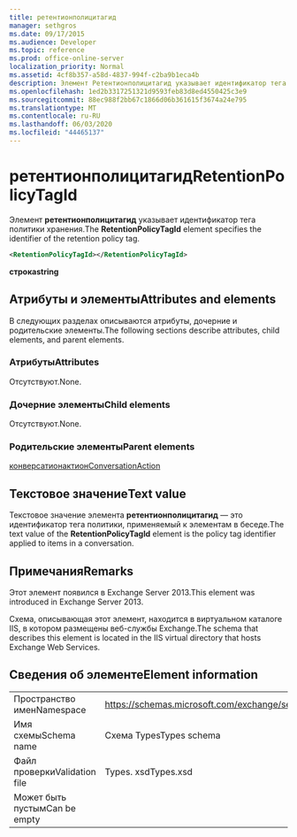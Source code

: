 ```yaml
---
title: ретентионполицитагид
manager: sethgros
ms.date: 09/17/2015
ms.audience: Developer
ms.topic: reference
ms.prod: office-online-server
localization_priority: Normal
ms.assetid: 4cf8b357-a58d-4837-994f-c2ba9b1eca4b
description: Элемент Ретентионполицитагид указывает идентификатор тега политики хранения.
ms.openlocfilehash: 1ed2b3317251321d9593feb83d8ed4550425c3e9
ms.sourcegitcommit: 88ec988f2bb67c1866d06b361615f3674a24e795
ms.translationtype: MT
ms.contentlocale: ru-RU
ms.lasthandoff: 06/03/2020
ms.locfileid: "44465137"
---
```

# <a name="retentionpolicytagid"></a><span data-ttu-id="e62e5-103">ретентионполицитагид</span><span class="sxs-lookup"><span data-stu-id="e62e5-103">RetentionPolicyTagId</span></span>

<span data-ttu-id="e62e5-104">Элемент **ретентионполицитагид** указывает идентификатор тега политики хранения.</span><span class="sxs-lookup"><span data-stu-id="e62e5-104">The **RetentionPolicyTagId** element specifies the identifier of the retention policy tag.</span></span> 
  
```XML
<RetentionPolicyTagId></RetentionPolicyTagId>
```

 <span data-ttu-id="e62e5-105">**строка**</span><span class="sxs-lookup"><span data-stu-id="e62e5-105">**string**</span></span>
## <a name="attributes-and-elements"></a><span data-ttu-id="e62e5-106">Атрибуты и элементы</span><span class="sxs-lookup"><span data-stu-id="e62e5-106">Attributes and elements</span></span>

<span data-ttu-id="e62e5-107">В следующих разделах описываются атрибуты, дочерние и родительские элементы.</span><span class="sxs-lookup"><span data-stu-id="e62e5-107">The following sections describe attributes, child elements, and parent elements.</span></span>
  
### <a name="attributes"></a><span data-ttu-id="e62e5-108">Атрибуты</span><span class="sxs-lookup"><span data-stu-id="e62e5-108">Attributes</span></span>

<span data-ttu-id="e62e5-109">Отсутствуют.</span><span class="sxs-lookup"><span data-stu-id="e62e5-109">None.</span></span>
  
### <a name="child-elements"></a><span data-ttu-id="e62e5-110">Дочерние элементы</span><span class="sxs-lookup"><span data-stu-id="e62e5-110">Child elements</span></span>

<span data-ttu-id="e62e5-111">Отсутствуют.</span><span class="sxs-lookup"><span data-stu-id="e62e5-111">None.</span></span>
  
### <a name="parent-elements"></a><span data-ttu-id="e62e5-112">Родительские элементы</span><span class="sxs-lookup"><span data-stu-id="e62e5-112">Parent elements</span></span>

[<span data-ttu-id="e62e5-113">конверсатионактион</span><span class="sxs-lookup"><span data-stu-id="e62e5-113">ConversationAction</span></span>](conversationaction.md)
  
## <a name="text-value"></a><span data-ttu-id="e62e5-114">Текстовое значение</span><span class="sxs-lookup"><span data-stu-id="e62e5-114">Text value</span></span>

<span data-ttu-id="e62e5-115">Текстовое значение элемента **ретентионполицитагид** — это идентификатор тега политики, применяемый к элементам в беседе.</span><span class="sxs-lookup"><span data-stu-id="e62e5-115">The text value of the **RetentionPolicyTagId** element is the policy tag identifier applied to items in a conversation.</span></span> 
  
## <a name="remarks"></a><span data-ttu-id="e62e5-116">Примечания</span><span class="sxs-lookup"><span data-stu-id="e62e5-116">Remarks</span></span>

<span data-ttu-id="e62e5-117">Этот элемент появился в Exchange Server 2013.</span><span class="sxs-lookup"><span data-stu-id="e62e5-117">This element was introduced in Exchange Server 2013.</span></span>
  
<span data-ttu-id="e62e5-118">Схема, описывающая этот элемент, находится в виртуальном каталоге IIS, в котором размещены веб-службы Exchange.</span><span class="sxs-lookup"><span data-stu-id="e62e5-118">The schema that describes this element is located in the IIS virtual directory that hosts Exchange Web Services.</span></span>
  
## <a name="element-information"></a><span data-ttu-id="e62e5-119">Сведения об элементе</span><span class="sxs-lookup"><span data-stu-id="e62e5-119">Element information</span></span>

|||
|:-----|:-----|
|<span data-ttu-id="e62e5-120">Пространство имен</span><span class="sxs-lookup"><span data-stu-id="e62e5-120">Namespace</span></span>  <br/> |https://schemas.microsoft.com/exchange/services/2006/types  <br/> |
|<span data-ttu-id="e62e5-121">Имя схемы</span><span class="sxs-lookup"><span data-stu-id="e62e5-121">Schema name</span></span>  <br/> |<span data-ttu-id="e62e5-122">Схема Types</span><span class="sxs-lookup"><span data-stu-id="e62e5-122">Types schema</span></span>  <br/> |
|<span data-ttu-id="e62e5-123">Файл проверки</span><span class="sxs-lookup"><span data-stu-id="e62e5-123">Validation file</span></span>  <br/> |<span data-ttu-id="e62e5-124">Types. xsd</span><span class="sxs-lookup"><span data-stu-id="e62e5-124">Types.xsd</span></span>  <br/> |
|<span data-ttu-id="e62e5-125">Может быть пустым</span><span class="sxs-lookup"><span data-stu-id="e62e5-125">Can be empty</span></span>  <br/> ||
   

